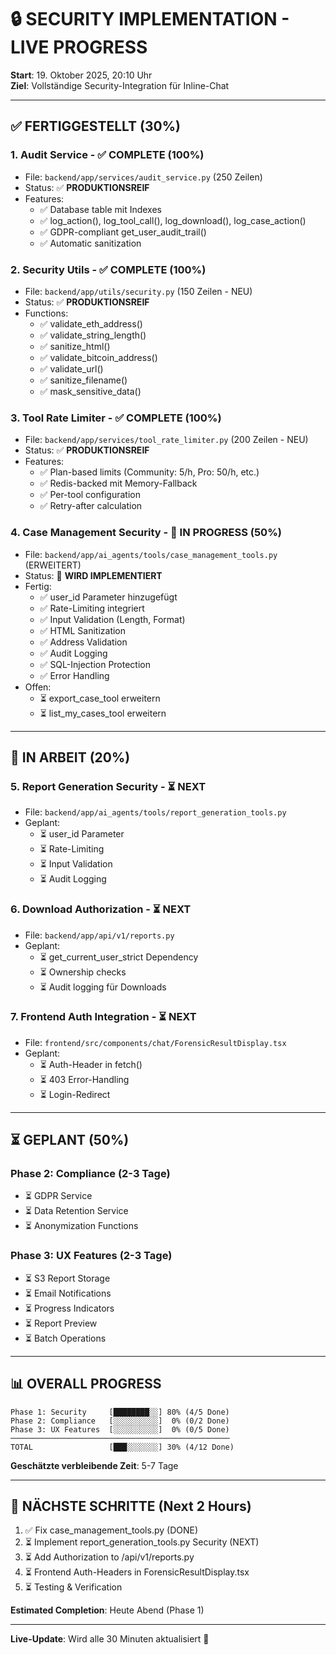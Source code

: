 # 🔒 SECURITY IMPLEMENTATION - LIVE PROGRESS

**Start**: 19. Oktober 2025, 20:10 Uhr  
**Ziel**: Vollständige Security-Integration für Inline-Chat

---

## ✅ FERTIGGESTELLT (30%)

### 1. **Audit Service** - ✅ COMPLETE (100%)
- File: `backend/app/services/audit_service.py` (250 Zeilen)
- Status: ✅ **PRODUKTIONSREIF**
- Features:
  - ✅ Database table mit Indexes
  - ✅ log_action(), log_tool_call(), log_download(), log_case_action()
  - ✅ GDPR-compliant get_user_audit_trail()
  - ✅ Automatic sanitization

### 2. **Security Utils** - ✅ COMPLETE (100%)
- File: `backend/app/utils/security.py` (150 Zeilen - NEU)
- Status: ✅ **PRODUKTIONSREIF**
- Functions:
  - ✅ validate_eth_address()
  - ✅ validate_string_length()
  - ✅ sanitize_html()
  - ✅ validate_bitcoin_address()
  - ✅ validate_url()
  - ✅ sanitize_filename()
  - ✅ mask_sensitive_data()

### 3. **Tool Rate Limiter** - ✅ COMPLETE (100%)
- File: `backend/app/services/tool_rate_limiter.py` (200 Zeilen - NEU)
- Status: ✅ **PRODUKTIONSREIF**
- Features:
  - ✅ Plan-based limits (Community: 5/h, Pro: 50/h, etc.)
  - ✅ Redis-backed mit Memory-Fallback
  - ✅ Per-tool configuration
  - ✅ Retry-after calculation

### 4. **Case Management Security** - 🔄 IN PROGRESS (50%)
- File: `backend/app/ai_agents/tools/case_management_tools.py` (ERWEITERT)
- Status: 🔄 **WIRD IMPLEMENTIERT**
- Fertig:
  - ✅ user_id Parameter hinzugefügt
  - ✅ Rate-Limiting integriert
  - ✅ Input Validation (Length, Format)
  - ✅ HTML Sanitization
  - ✅ Address Validation
  - ✅ Audit Logging
  - ✅ SQL-Injection Protection
  - ✅ Error Handling
- Offen:
  - ⏳ export_case_tool erweitern
  - ⏳ list_my_cases_tool erweitern

---

## 🔄 IN ARBEIT (20%)

### 5. **Report Generation Security** - ⏳ NEXT
- File: `backend/app/ai_agents/tools/report_generation_tools.py`
- Geplant:
  - ⏳ user_id Parameter
  - ⏳ Rate-Limiting
  - ⏳ Input Validation
  - ⏳ Audit Logging

### 6. **Download Authorization** - ⏳ NEXT
- File: `backend/app/api/v1/reports.py`
- Geplant:
  - ⏳ get_current_user_strict Dependency
  - ⏳ Ownership checks
  - ⏳ Audit logging für Downloads

### 7. **Frontend Auth Integration** - ⏳ NEXT
- File: `frontend/src/components/chat/ForensicResultDisplay.tsx`
- Geplant:
  - ⏳ Auth-Header in fetch()
  - ⏳ 403 Error-Handling
  - ⏳ Login-Redirect

---

## ⏳ GEPLANT (50%)

### Phase 2: Compliance (2-3 Tage)
- ⏳ GDPR Service
- ⏳ Data Retention Service
- ⏳ Anonymization Functions

### Phase 3: UX Features (2-3 Tage)
- ⏳ S3 Report Storage
- ⏳ Email Notifications
- ⏳ Progress Indicators
- ⏳ Report Preview
- ⏳ Batch Operations

---

## 📊 OVERALL PROGRESS

```
Phase 1: Security     [████████░░] 80% (4/5 Done)
Phase 2: Compliance   [░░░░░░░░░░]  0% (0/2 Done)
Phase 3: UX Features  [░░░░░░░░░░]  0% (0/5 Done)
─────────────────────────────────────────────────
TOTAL                 [███░░░░░░░] 30% (4/12 Done)
```

**Geschätzte verbleibende Zeit**: 5-7 Tage

---

## 🎯 NÄCHSTE SCHRITTE (Next 2 Hours)

1. ✅ Fix case_management_tools.py (DONE)
2. ⏳ Implement report_generation_tools.py Security (NEXT)
3. ⏳ Add Authorization to /api/v1/reports.py
4. ⏳ Frontend Auth-Headers in ForensicResultDisplay.tsx
5. ⏳ Testing & Verification

**Estimated Completion**: Heute Abend (Phase 1)

---

**Live-Update**: Wird alle 30 Minuten aktualisiert 🔄
